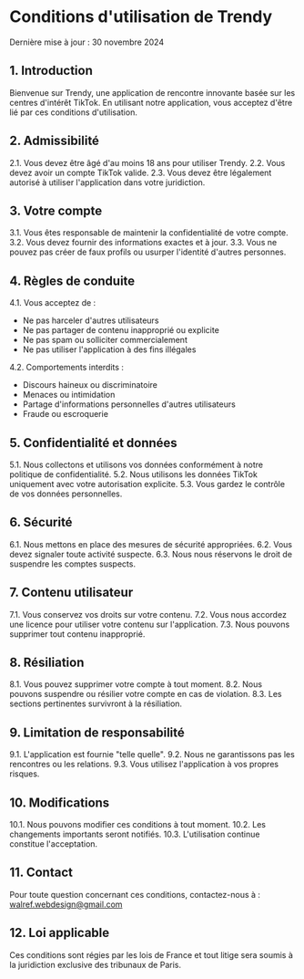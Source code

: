 # Conditions d'utilisation de Trendy

Dernière mise à jour : 30 novembre 2024

## 1. Introduction

Bienvenue sur Trendy, une application de rencontre innovante basée sur les centres d'intérêt TikTok. En utilisant notre application, vous acceptez d'être lié par ces conditions d'utilisation.

## 2. Admissibilité

2.1. Vous devez être âgé d'au moins 18 ans pour utiliser Trendy.
2.2. Vous devez avoir un compte TikTok valide.
2.3. Vous devez être légalement autorisé à utiliser l'application dans votre juridiction.

## 3. Votre compte

3.1. Vous êtes responsable de maintenir la confidentialité de votre compte.
3.2. Vous devez fournir des informations exactes et à jour.
3.3. Vous ne pouvez pas créer de faux profils ou usurper l'identité d'autres personnes.

## 4. Règles de conduite

4.1. Vous acceptez de :
- Ne pas harceler d'autres utilisateurs
- Ne pas partager de contenu inapproprié ou explicite
- Ne pas spam ou solliciter commercialement
- Ne pas utiliser l'application à des fins illégales

4.2. Comportements interdits :
- Discours haineux ou discriminatoire
- Menaces ou intimidation
- Partage d'informations personnelles d'autres utilisateurs
- Fraude ou escroquerie

## 5. Confidentialité et données

5.1. Nous collectons et utilisons vos données conformément à notre politique de confidentialité.
5.2. Nous utilisons les données TikTok uniquement avec votre autorisation explicite.
5.3. Vous gardez le contrôle de vos données personnelles.

## 6. Sécurité

6.1. Nous mettons en place des mesures de sécurité appropriées.
6.2. Vous devez signaler toute activité suspecte.
6.3. Nous nous réservons le droit de suspendre les comptes suspects.

## 7. Contenu utilisateur

7.1. Vous conservez vos droits sur votre contenu.
7.2. Vous nous accordez une licence pour utiliser votre contenu sur l'application.
7.3. Nous pouvons supprimer tout contenu inapproprié.

## 8. Résiliation

8.1. Vous pouvez supprimer votre compte à tout moment.
8.2. Nous pouvons suspendre ou résilier votre compte en cas de violation.
8.3. Les sections pertinentes survivront à la résiliation.

## 9. Limitation de responsabilité

9.1. L'application est fournie "telle quelle".
9.2. Nous ne garantissons pas les rencontres ou les relations.
9.3. Vous utilisez l'application à vos propres risques.

## 10. Modifications

10.1. Nous pouvons modifier ces conditions à tout moment.
10.2. Les changements importants seront notifiés.
10.3. L'utilisation continue constitue l'acceptation.

## 11. Contact

Pour toute question concernant ces conditions, contactez-nous à : walref.webdesign@gmail.com

## 12. Loi applicable

Ces conditions sont régies par les lois de France et tout litige sera soumis à la juridiction exclusive des tribunaux de Paris.
